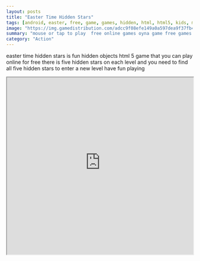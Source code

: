 ```yaml
---
layout: posts
title: "Easter Time Hidden Stars"
tags: [android, easter, free, game, games, hidden, html, html5, kids, mobile, object, school, stars, thinking, free, online, games, oyna, game, free, games, play, play, games]
image: "https://img.gamedistribution.com/adcc9f08efe149a0a597dea9f37fb400.jpg"
summary: "mouse or tap to play  free online games oyna game free games play play games"
category: "Action"
---
```


easter time hidden stars is fun hidden objects html 5 game that you can play online for free there is five hidden stars on each level and you need to find all five hidden stars to enter a new level have fun playing

<iframe width="100%" height="480px;" src="https://html5.gamedistribution.com/adcc9f08efe149a0a597dea9f37fb400/"></iframe>